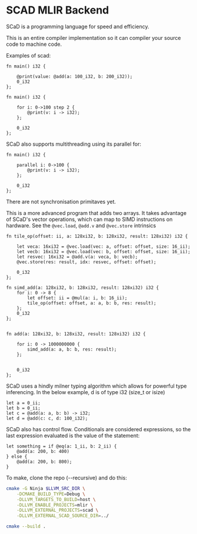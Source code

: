 # SCAD MLIR Backend 

SCaD is a programming language for speed and efficiency. 

This is an entire compiler implementation so it can compiler your source code to machine code. 

Examples of scad: 

```
fn main() i32 {
	
	@print(value: @add(a: 100_i32, b: 200_i32));
	0_i32
};
```

```
fn main() i32 {

	for i: 0->100 step 2 {
		@print(v: i -> i32);
	};

	0_i32
};
```

SCaD also supports multithreading using its parallel for:
```
fn main() i32 {

	parallel i: 0->100 {
		@print(v: i -> i32);
	};

	0_i32
};
```
There are not synchronisation primitaves yet. 

This is a more advanced program that adds two arrays. It takes advantage of SCaD's vector operations, which can map to SIMD instructions on hardware. See the `@vec.load`, `@add.v` and `@vec.store` intrinsics
```
fn tile_op(offset: ii, a: 128xi32, b: 128xi32, result: 128xi32) i32 {

	let veca: 16xi32 = @vec.load(vec: a, offset: offset, size: 16_ii);
	let vecb: 16xi32 = @vec.load(vec: b, offset: offset, size: 16_ii);
	let resvec: 16xi32 = @add.v(a: veca, b: vecb);
    @vec.store(res: result, idx: resvec, offset: offset);

	0_i32
};

fn simd_add(a: 128xi32, b: 128xi32, result: 128xi32) i32 {
	for i: 0 -> 8 {
		let offset: ii = @mul(a: i, b: 16_ii);
		tile_op(offset: offset, a: a, b: b, res: result);
	};
	0_i32
};


fn add(a: 128xi32, b: 128xi32, result: 128xi32) i32 {
	
	for i: 0 -> 1000000000 {
		simd_add(a: a, b: b, res: result);
	};
	

	0_i32
};
```

SCaD uses a hindly milner typing algorithm which allows for powerful type inferencing. In the below example, d is of type i32 (size_t or isize) 
```
let a = 0_ii;
let b = 0_ii;
let c = @add(a: a, b: b) -> i32;
let d = @add(c: c, d: 100_i32);
```

SCaD also has control flow. Conditionals are considered expressions, so the last expression evaluated is the value of the statement: 
```
let something = if @eq(a: 1_ii, b: 2_ii) {
    @add(a: 200, b: 400)
} else {
    @add(a: 200, b: 800);
}
```

To make, clone the repo (--recursive) and do this:

```sh
cmake -G Ninja $LLVM_SRC_DIR \
    -DCMAKE_BUILD_TYPE=Debug \
    -DLLVM_TARGETS_TO_BUILD=host \
    -DLLVM_ENABLE_PROJECTS=mlir \
    -DLLVM_EXTERNAL_PROJECTS=scad \
    -DLLVM_EXTERNAL_SCAD_SOURCE_DIR=../

cmake --build .
```
